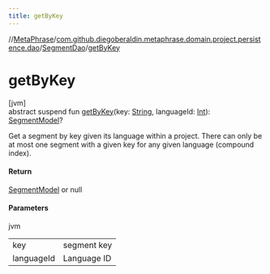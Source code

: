 ```yaml
---
title: getByKey
---
```

//[MetaPhrase](../../../index.html)/[com.github.diegoberaldin.metaphrase.domain.project.persistence.dao](../index.html)/[SegmentDao](index.html)/[getByKey](get-by-key.html)



# getByKey



[jvm]\
abstract suspend fun [getByKey](get-by-key.html)(key: [String](https://kotlinlang.org/api/latest/jvm/stdlib/kotlin/-string/index.html), languageId: [Int](https://kotlinlang.org/api/latest/jvm/stdlib/kotlin/-int/index.html)): [SegmentModel](../../com.github.diegoberaldin.metaphrase.domain.project.data/-segment-model/index.html)?



Get a segment by key given its language within a project. There can only be at most one segment with a given key for any given language (compound index).



#### Return



[SegmentModel](../../com.github.diegoberaldin.metaphrase.domain.project.data/-segment-model/index.html) or null



#### Parameters


jvm

| | |
|---|---|
| key | segment key |
| languageId | Language ID |




